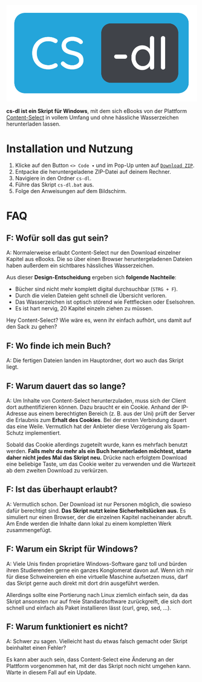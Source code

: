 [![cs-dl Logo](https://raw.githubusercontent.com/anemisus/cs-dl/main/logo.svg)](#readme)

**cs-dl ist ein Skript für Windows**, mit dem sich eBooks von der Plattform [Content-Select](https://content-select.com/) in vollem Umfang und ohne hässliche Wasserzeichen herunterladen lassen.

# Installation und Nutzung

1. Klicke auf den Button `<> Code ▾` und im Pop-Up unten auf [`Download ZIP`](https://github.com/anemisus/cs-dl/archive/refs/heads/main.zip).
2. Entpacke die heruntergeladene ZIP-Datei auf deinem Rechner.
3. Navigiere in den Ordner `cs-dl`.
4. Führe das Skript `cs-dl.bat` aus.
5. Folge den Anweisungen auf dem Bildschirm.

# FAQ

## F: Wofür soll das gut sein?

A: Normalerweise erlaubt Content-Select nur den Download einzelner Kapitel aus eBooks. Die so über einen Browser heruntergeladenen Dateien haben außerdem ein sichtbares hässliches Wasserzeichen.

Aus dieser **Design-Entscheidung** ergeben sich **folgende Nachteile**:

- Bücher sind nicht mehr komplett digital durchsuchbar (`STRG + F`).
- Durch die vielen Dateien geht schnell die Übersicht verloren.
- Das Wasserzeichen ist optisch störend wie Fettflecken oder Eselsohren.
- Es ist hart nervig, 20 Kapitel einzeln ziehen zu müssen.

Hey Content-Select? Wie wäre es, wenn ihr einfach aufhört, uns damit auf den Sack zu gehen?

## F: Wo finde ich mein Buch?

A: Die fertigen Dateien landen im Hauptordner, dort wo auch das Skript liegt.

## F: Warum dauert das so lange?

A: Um Inhalte von Content-Select herunterzuladen, muss sich der Client dort authentifizieren können. Dazu braucht er ein Cookie. Anhand der IP-Adresse aus einem berechtigten Bereich (z. B. aus der Uni) prüft der Server die Erlaubnis zum **Erhalt des Cookies**. Bei der ersten Verbindung dauert das eine Weile. Vermutlich hat der Anbieter diese Verzögerung als Spam-Schutz implementiert.

Sobald das Cookie allerdings zugeteilt wurde, kann es mehrfach benutzt werden. **Falls mehr du mehr als ein Buch herunterladen möchtest, starte daher nicht jedes Mal das Skript neu.** Drücke nach erfolgtem Download eine beliebige Taste, um das Cookie weiter zu verwenden und die Wartezeit ab dem zweiten Download zu verkürzen.

## F: Ist das überhaupt erlaubt?

A: Vermutlich schon. Der Download ist nur Personen möglich, die sowieso dafür berechtigt sind. **Das Skript nutzt keine Sicherheitslücken aus.** Es simuliert nur einen Browser, der die einzelnen Kapitel nacheinander abruft. Am Ende werden die Inhalte dann lokal zu einem kompletten Werk zusammengefügt.

## F: Warum ein Skript für Windows?

A: Viele Unis finden proprietäre Windows-Software ganz toll und bürden ihren Studierenden gerne ein ganzes Konglomerat davon auf. Wenn ich mir für diese Schweinereien eh eine virtuelle Maschine aufsetzen muss, darf das Skript gerne auch direkt mit dort drin ausgeführt werden. 

Allerdings sollte eine Portierung nach Linux ziemlich einfach sein, da das Skript ansonsten nur auf freie Standardsoftware zurückgreift, die sich dort schnell und einfach als Paket installieren lässt (curl, grep, sed, ...).

## F: Warum funktioniert es nicht?

A: Schwer zu sagen. Vielleicht hast du etwas falsch gemacht oder Skript beinhaltet einen Fehler?

Es kann aber auch sein, dass Content-Select eine Änderung an der Plattform vorgenommen hat, mit der das Skript noch nicht umgehen kann. Warte in diesem Fall auf ein Update.

